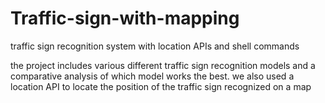 # Traffic-sign-with-mapping
traffic sign recognition system with location APIs and shell commands

the project includes various different traffic sign recognition models and a comparative analysis of which model works the best.
we also used a location API to locate the position of the traffic sign recognized on a map

